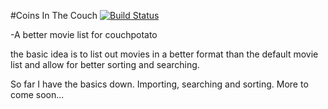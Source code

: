 #Coins In The Couch [![Build Status](https://travis-ci.org/djbartos93/Coins-in-the-couch.svg?branch=master)](https://travis-ci.org/djbartos93/Coins-in-the-couch)

-A better movie list for couchpotato

the basic idea is to list out movies in a better format than the default movie list and allow for better sorting and searching.

So far I have the basics down. Importing, searching and sorting. More to come soon...
